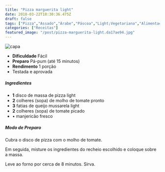 ```yaml
---
title: "Pizza marguerita light"
date: 2018-03-22T18:30:36.475Z
draft: false
tags: ["Pizza","Assado","Árabe","Páscoa","Light;Vegetariana","Alimentação saudável","Pizza"]
categories: ["Receitas"]
featured_image: "/post/pizza-marguerita-light.da17ae94.jpg"
---
```


![capa](/post/pizza-marguerita-light.da17ae94.jpg)

*   **Dificuldade** Fácil
*   **Preparo** Pá-pum (até 15 minutos)
*   **Rendimento** 1 porção
*   Testada e aprovada
    

##### Ingredientes

*   **1** disco de massa de pizza light
*   **2** colheres (sopa) de molho de tomate pronto
*   **3** fatias de queijo mussarela light
*   **2** colheres (sopa) de tomate picado
*   • manjericão fresco

##### Modo de Preparo

Cubra o disco de pizza com o molho de tomate.

Em seguida, misture os ingredientes do recheio escolhido e coloque sobre a massa.

Leve ao forno por cerca de 8 minutos. Sirva.
